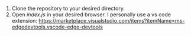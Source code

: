 1. Clone the repository to your desired directory.
2. Open *index.js* in your desired browser. I personally use a vs code extension:
https://marketplace.visualstudio.com/items?itemName=ms-edgedevtools.vscode-edge-devtools

